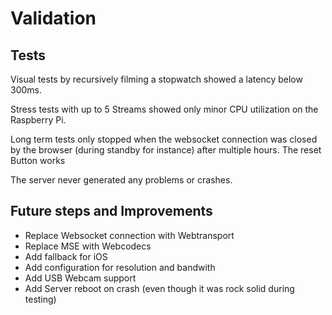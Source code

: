 # Validation

## Tests

Visual tests by recursively filming a stopwatch showed a latency below 300ms.

Stress tests with up to 5 Streams showed only minor CPU utilization on the Raspberry Pi.

Long term tests only stopped when the websocket connection was closed by the browser (during standby for instance) after multiple hours. The reset Button works 

The server never generated any problems or crashes.

## Future steps and Improvements

- Replace Websocket connection with Webtransport
- Replace MSE with Webcodecs
- Add fallback for iOS
- Add configuration for resolution and bandwith
- Add USB Webcam support
- Add Server reboot on crash (even though it was rock solid during testing)